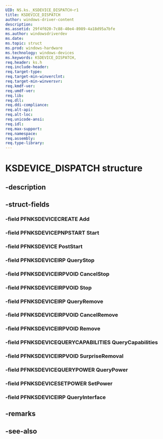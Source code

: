 ```yaml
---
UID: NS.ks._KSDEVICE_DISPATCH~r1
title: KSDEVICE_DISPATCH
author: windows-driver-content
description: 
ms.assetid: 29f4f020-7c88-40e4-8989-4a18d95a7bfe
ms.author: windowsdriverdev
ms.date: 
ms.topic: struct
ms.prod: windows-hardware
ms.technology: windows-devices
ms.keywords: KSDEVICE_DISPATCH, 
req.header: ks.h
req.include-header:
req.target-type:
req.target-min-winverclnt:
req.target-min-winversvr:
req.kmdf-ver:
req.umdf-ver:
req.lib:
req.dll:
req.ddi-compliance:
req.alt-api:
req.alt-loc:
req.unicode-ansi:
req.idl:
req.max-support:
req.namespace:
req.assembly:
req.type-library:
---
```


# KSDEVICE_DISPATCH structure

## -description



## -struct-fields

### -field PFNKSDEVICECREATE Add			
 	
### -field PFNKSDEVICEPNPSTART Start			
 	
### -field PFNKSDEVICE PostStart			
 	
### -field PFNKSDEVICEIRP QueryStop			
 	
### -field PFNKSDEVICEIRPVOID CancelStop			
 	
### -field PFNKSDEVICEIRPVOID Stop			
 	
### -field PFNKSDEVICEIRP QueryRemove			
 	
### -field PFNKSDEVICEIRPVOID CancelRemove			
 	
### -field PFNKSDEVICEIRPVOID Remove			
 	
### -field PFNKSDEVICEQUERYCAPABILITIES QueryCapabilities			
 	
### -field PFNKSDEVICEIRPVOID SurpriseRemoval			
 	
### -field PFNKSDEVICEQUERYPOWER QueryPower			
 	
### -field PFNKSDEVICESETPOWER SetPower			
 	
### -field PFNKSDEVICEIRP QueryInterface			
 	
## -remarks

## -see-also